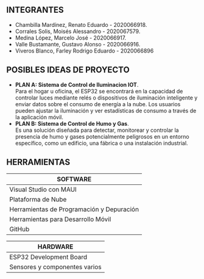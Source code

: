## INTEGRANTES

- Chambilla Mardínez, Renato Eduardo - 2020066918.<br>
- Corrales Solis, Moisés Alessandro - 2020067579.<br>
- Medina López, Marcelo José - 2020066917.<br>
- Valle Bustamante, Gustavo Alonso - 2020066916.<br>
- Viveros Blanco, Farley Rodrigo Eduardo - 2020066896<br>

## POSIBLES IDEAS DE PROYECTO

- **PLAN A: Sistema de Control de Iluminacion IOT**.<br>
Para el hogar u oficina, el ESP32 se encontrará en la capacidad de controlar luces mediante relés o dispositivos de iluminación inteligente y enviar datos sobre el consumo de energía a la nube. Los usuarios pueden ajustar la iluminación y ver estadísticas de consumo a través de la aplicación móvil.
- **PLAN B: Sistema de Control de Humo y Gas**.<br>
Es una solución diseñada para detectar, monitorear y controlar la presencia de humo y gases potencialmente peligrosos en un entorno específico, como un edificio, una fábrica o una instalación industrial.

## HERRAMIENTAS

| SOFTWARE  | 
| ------------- |
|Visual Studio con MAUI
|Plataforma de Nube
|Herramientas de Programación y Depuración
|Herramientas para Desarrollo Móvil
|GitHub

| HARDWARE  | 
| ------------- |
|ESP32 Development Board
|Sensores y componentes varios


